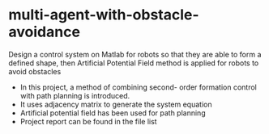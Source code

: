 # multi-agent-with-obstacle-avoidance
 Design a control system on Matlab for robots so that they are able to form a defined shape, then Artificial Potential Field method is applied for robots to avoid obstacles
- In this project, a method of combining second- order formation control with path planning is introduced.
- It uses adjacency matrix to generate the system equation
- Artificial potential field has been used for path planning
- Project report can be found in the file list
